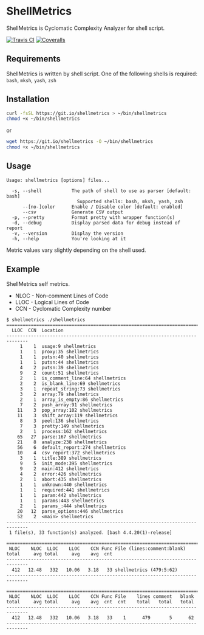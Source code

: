 # ShellMetrics

ShellMetrics is Cyclomatic Complexity Analyzer for shell script.

[![Travis CI](https://img.shields.io/travis/com/shellspec/shellmetrics/master.svg?label=TravisCI&style=flat-square)](https://travis-ci.com/shellspec/shellmetrics)
[![Coveralls](https://img.shields.io/coveralls/github/shellspec/shellmetrics.svg?label=Coveralls&style=flat-square)](https://coveralls.io/github/shellspec/shellmetrics?branch=master)

## Requirements

ShellMetrics is written by shell script.
One of the following shells is required: `bash`, `mksh`, `yash`, `zsh`

## Installation

```sh
curl -fsSL https://git.io/shellmetrics > ~/bin/shellmetrics
chmod +x ~/bin/shellmetrics
```

or

```sh
wget https://git.io/shellmetrics -O ~/bin/shellmetrics
chmod +x ~/bin/shellmetrics
```

## Usage

```
Usage: shellmetrics [options] files...

  -s, --shell           The path of shell to use as parser [default: bash]
                          Supported shells: bash, mksh, yash, zsh
      --[no-]color      Enable / Disable color [default: enabled]
      --csv             Generate CSV output
  -p, --pretty          Format pretty with wrapper function(s)
  -d, --debug           Display parsed data for debug instead of report
  -v, --version         Display the version
  -h, --help            You're looking at it
```

Metric values vary slightly depending on the shell used.

## Example

ShellMetrics self metrics.

- NLOC - Non-comment Lines of Code
- LLOC - Logical Lines of Code
- CCN - Cyclomatic Complexity number

```console
$ shellmetrics ./shellmetrics
==============================================================================
  LLOC  CCN  Location
------------------------------------------------------------------------------
     1    1  usage:9 shellmetrics
     1    1  proxy:35 shellmetrics
     1    1  putsn:40 shellmetrics
     1    1  putsn:44 shellmetrics
     4    2  putsn:39 shellmetrics
     9    2  count:51 shellmetrics
     2    1  is_comment_line:64 shellmetrics
     2    2  is_blank_line:69 shellmetrics
     3    1  repeat_string:73 shellmetrics
     3    2  array:79 shellmetrics
     2    1  array_is_empty:86 shellmetrics
     7    2  push_array:91 shellmetrics
    11    3  pop_array:102 shellmetrics
    11    3  shift_array:119 shellmetrics
     8    3  peel:136 shellmetrics
     7    3  pretty:149 shellmetrics
     2    1  process:162 shellmetrics
    65   27  parse:167 shellmetrics
    21    8  analyze:238 shellmetrics
    56    6  default_report:274 shellmetrics
    10    4  csv_report:372 shellmetrics
     3    1  title:389 shellmetrics
     9    5  init_mode:395 shellmetrics
     9    2  main:412 shellmetrics
     4    2  error:426 shellmetrics
     2    1  abort:435 shellmetrics
     1    1  unknown:440 shellmetrics
     1    1  required:441 shellmetrics
     1    1  param:442 shellmetrics
     1    1  params:443 shellmetrics
     2    1  params_:444 shellmetrics
    20   12  parse_options:446 shellmetrics
    52    2  <main> shellmetrics
------------------------------------------------------------------------------
 1 file(s), 33 function(s) analyzed. [bash 4.4.20(1)-release]

==============================================================================
 NLOC    NLOC  LLOC    LLOC    CCN Func File (lines:comment:blank)
total     avg total     avg    avg  cnt
------------------------------------------------------------------------------
  412   12.48   332   10.06   3.18   33 shellmetrics (479:5:62)
------------------------------------------------------------------------------

==============================================================================
 NLOC    NLOC  LLOC    LLOC    CCN Func File    lines comment   blank
total     avg total     avg    avg  cnt  cnt    total   total   total
------------------------------------------------------------------------------
  412   12.48   332   10.06   3.18   33    1      479       5      62
------------------------------------------------------------------------------
```
